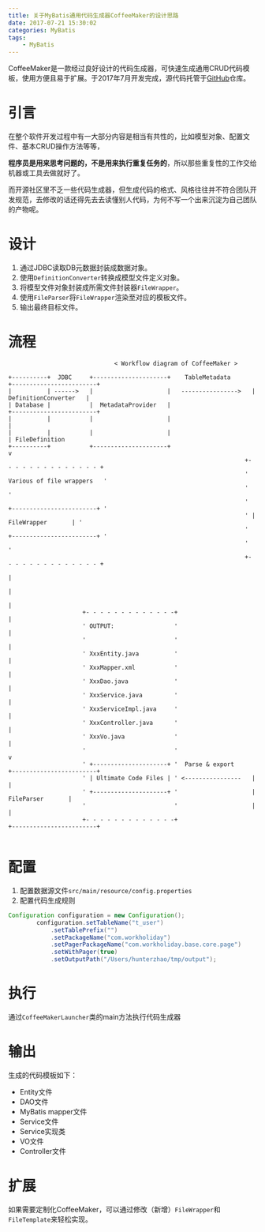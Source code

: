 ```yaml
---
title: 关于MyBatis通用代码生成器CoffeeMaker的设计思路
date: 2017-07-21 15:30:02
categories: MyBatis
tags:
    - MyBatis
---
```


CoffeeMaker是一款经过良好设计的代码生成器，可快速生成通用CRUD代码模板，使用方便且易于扩展。于2017年7月开发完成，源代码托管于[GitHub](https://github.com/MrHunterZhao/CoffeeMaker)仓库。

<!-- more -->
# 引言
在整个软件开发过程中有一大部分内容是相当有共性的，比如模型对象、配置文件、基本CRUD操作方法等等，

**程序员是用来思考问题的，不是用来执行重复任务的**，所以那些重复性的工作交给机器或工具去做就好了。

而开源社区里不乏一些代码生成器，但生成代码的格式、风格往往并不符合团队开发规范，去修改的话还得先去去读懂别人代码，为何不写一个出来沉淀为自己团队的产物呢。

# 设计
1. 通过JDBC读取DB元数据封装成数据对象。
2. 使用`DefinitionConverter`转换成模型文件定义对象。
3. 将模型文件对象封装成所需文件封装器`FileWrapper`。
4. 使用`FileParser`将`FileWrapper`渲染至对应的模板文件。
5. 输出最终目标文件。

# 流程
```
                              < Workflow diagram of CoffeeMaker >
                                       
+----------+  JDBC     +---------------------+    TableMetadata      +------------------------+
|          | ------>   |                     |   ---------------->   |  DefinitionConverter   |
| Database |           |  MetadataProvider   |                       +------------------------+
|          |           |                     |                         |
|          |           |                     |                         | FileDefinition
+----------+           +---------------------+                         v
                                                                   +- - - - - - - - - - - - - - +
                                                                   ' Various of file wrappers   '
                                                                   '                            '
                                                                   ' +------------------------+ '
                                                                   ' |      FileWrapper       | '
                                                                   ' +------------------------+ '
                                                                   '                            '
                                                                   +- - - - - - - - - - - - - - +
                                                                       |
                                                                       |
                                                                       |
                     +- - - - - - - - - - - - -+                       |
                     ' OUTPUT:                 '                       |
                     '                         '                       |
                     ' XxxEntity.java          '                       |
                     ' XxxMapper.xml           '                       |
                     ' XxxDao.java             '                       |
                     ' XxxService.java         '                       |
                     ' XxxServiceImpl.java     '                       |
                     ' XxxController.java      '                       |
                     ' XxxVo.java              '                       |
                     '                         '                       v
                     ' +---------------------+ '  Parse & export     +------------------------+
                     ' | Ultimate Code Files | ' <----------------   |                        |
                     ' +---------------------+ '                     |       FileParser       |
                     '                         '                     |                        |
                     +- - - - - - - - - - - - -+                     +------------------------+
                     
```


# 配置
1. 配置数据源文件`src/main/resource/config.properties`
2. 配置代码生成规则

```java
Configuration configuration = new Configuration();
        configuration.setTableName("t_user")
            .setTablePrefix("")
            .setPackageName("com.workholiday")
            .setPagerPackageName("com.workholiday.base.core.page")
            .setWithPager(true)
            .setOutputPath("/Users/hunterzhao/tmp/output");
```

# 执行
通过`CoffeeMakerLauncher`类的main方法执行代码生成器


# 输出
生成的代码模板如下：
- Entity文件
- DAO文件
- MyBatis mapper文件
- Service文件
- Service实现类
- VO文件
- Controller文件


# 扩展
如果需要定制化CoffeeMaker，可以通过修改（新增）`FileWrapper`和`FileTemplate`来轻松实现。
